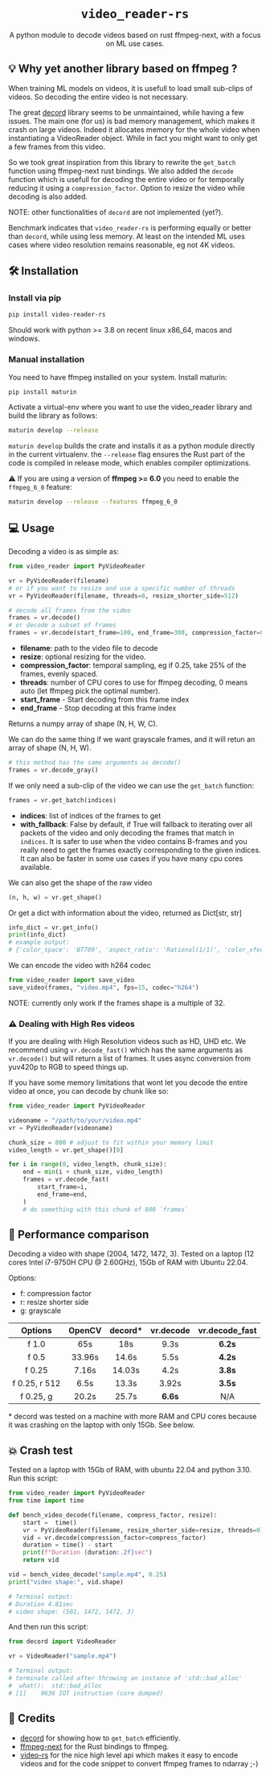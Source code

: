 <h1 align="center">
  <code>video_reader-rs</code>
</h1>
<p align="center">A python module to decode videos based on rust ffmpeg-next, with a focus on ML use cases.</p>

## 💡 Why yet another library based on ffmpeg ?

When training ML models on videos, it is usefull to load small sub-clips of videos. So decoding the
entire video is not necessary.

The great [decord](https://github.com/dmlc/decord) library seems to be unmaintained, while having
a few issues. The main one (for us) is bad memory management, which makes it crash on large videos.
Indeed it allocates memory for the whole video when instantiating a VideoReader object. While in fact
you might want to only get a few frames from this video.

So we took great inspiration from this library to rewrite the `get_batch` function using ffmpeg-next
rust bindings. We also added the `decode` function which is usefull for decoding the entire video or
for temporally reducing it using a `compression_factor`. Option to resize the video while decoding is also
added.

NOTE: other functionalities of `decord` are not implemented (yet?).

Benchmark indicates that `video_reader-rs` is performing equally or better than `decord`, while using less memory.
At least on the intended ML uses cases where video resolution remains reasonable, eg not 4K videos.

## 🛠️ Installation
### Install via pip
```bash
pip install video-reader-rs
```
Should work with python >= 3.8 on recent linux x86_64, macos and windows.

### Manual installation
You need to have ffmpeg installed on your system.
Install maturin:
```bash
pip install maturin
```

Activate a virtual-env where you want to use the video_reader library and build the library as follows:
```bash
maturin develop --release
```
`maturin develop` builds the crate and installs it as a python module directly in the current virtualenv.
the `--release` flag ensures the Rust part of the code is compiled in release mode, which enables compiler optimizations.

⚠️ If you are using a version of **ffmpeg >= 6.0** you need to enable the `ffmpeg_6_0` feature:
```bash
maturin develop --release --features ffmpeg_6_0
```

## 💻 Usage
Decoding a video is as simple as:
```python
from video_reader import PyVideoReader

vr = PyVideoReader(filename)
# or if you want to resize and use a specific number of threads
vr = PyVideoReader(filename, threads=8, resize_shorter_side=512)

# decode all frames from the video
frames = vr.decode()
# or decode a subset of frames
frames = vr.decode(start_frame=100, end_frame=300, compression_factor=0.5)
```
* **filename**: path to the video file to decode
* **resize**: optional resizing for the video.
* **compression_factor**: temporal sampling, eg if 0.25, take 25% of the frames, evenly spaced.
* **threads**: number of CPU cores to use for ffmpeg decoding, 0 means auto (let ffmpeg pick the optimal number).
* **start_frame** - Start decoding from this frame index
* **end_frame** - Stop decoding at this frame index

Returns a numpy array of shape (N, H, W, C).

We can do the same thing if we want grayscale frames, and it will retun an array of shape (N, H, W).
```python
# this method has the same arguments as decode()
frames = vr.decode_gray()
```

If we only need a sub-clip of the video we can use the `get_batch` function:
```python
frames = vr.get_batch(indices)
```
* **indices**: list of indices of the frames to get
* **with_fallback**: False by default, if True will fallback to iterating over all packets of the video and only decoding the frames that match in `indices`. It is safer to use when the video contains B-frames and you really need to get the frames exactly corresponding to the given indices. It can also be faster in some use cases if you have many cpu cores available.

We can also get the shape of the raw video
```python
(n, h, w) = vr.get_shape()
```

Or get a dict with information about the video, returned as Dict[str, str]
```python
info_dict = vr.get_info()
print(info_dict)
# example output:
# {'color_space': 'BT709', 'aspect_ratio': 'Rational(1/1)', 'color_xfer_charac': 'BT709', 'codec_id': 'H264', 'fps_rational': '0/1', 'width': '1280', 'vid_ref': '1', 'duration': '148.28736979166666', 'height': '720', 'has_b_frames': 'true', 'color_primaries': 'BT709', 'chroma_location': 'Left', 'time_base': '0.00006510416666666667', 'vid_format': 'YUV420P', 'bit_rate': '900436', 'fps': '33.57669643068823', 'start_time': '0', 'color_range': 'MPEG', 'intra_dc_precision': '0', 'frame_count': '4979'}
```

We can encode the video with h264 codec
```python
from video_reader import save_video
save_video(frames, "video.mp4", fps=15, codec="h264")
```
NOTE: currently only work if the frames shape is a multiple of 32.

### ⚠️  Dealing with High Res videos
 If you are dealing with High Resolution videos such as HD, UHD etc. We recommend using `vr.decode_fast()` which has the same arguments as `vr.decode()` but will return a list of frames. It uses async conversion from yuv420p to RGB to speed things up.

If you have some memory limitations that wont let you decode the entire video at once, you can decode by chunk like so:
```python
from video_reader import PyVideoReader

videoname = "/path/to/your/video.mp4"
vr = PyVideoReader(videoname)

chunk_size = 800 # adjust to fit within your memory limit
video_length = vr.get_shape()[0]

for i in range(0, video_length, chunk_size):
    end = min(i + chunk_size, video_length)
    frames = vr.decode_fast(
        start_frame=i,
        end_frame=end,
    )
    # do something with this chunk of 800 `frames`
```


## 🚀 Performance comparison
Decoding a video with shape (2004, 1472, 1472, 3). Tested on a laptop (12 cores Intel i7-9750H CPU @ 2.60GHz), 15Gb of RAM with Ubuntu 22.04.

Options: 
- f: compression factor
- r: resize shorter side
- g: grayscale

| Options | OpenCV | decord* | vr.decode | vr.decode_fast |
|:---:|:---:|:---:|:---:|:---:|
| f 1.0 | 65s | 18s | 9.3s | **6.2s** | 
| f 0.5 | 33.96s | 14.6s | 5.5s | **4.2s** | 
|f 0.25 | 7.16s | 14.03s | 4.2s | **3.8s** |
|f 0.25, r 512| 6.5s | 13.3s | 3.92s | **3.5s** |
| f 0.25, g | 20.2s | 25.7s | **6.6s** | N/A |

\* decord was tested on a machine with more RAM and CPU cores because it was crashing on the laptop with only 15Gb. See below.

## 💥 Crash test
Tested on a laptop with 15Gb of RAM, with ubuntu 22.04 and python 3.10.
Run this script:
```python
from video_reader import PyVideoReader
from time import time

def bench_video_decode(filename, compress_factor, resize):
    start =  time()
    vr = PyVideoReader(filename, resize_shorter_side=resize, threads=0)
    vid = vr.decode(compression_factor=compress_factor)
    duration = time() - start
    print(f"Duration {duration:.2f}sec")
    return vid

vid = bench_video_decode("sample.mp4", 0.25)
print("video shape:", vid.shape)

# Terminal output:
# Duration 4.81sec
# video shape: (501, 1472, 1472, 3)
```

And then run this script:
```python
from decord import VideoReader

vr = VideoReader("sample.mp4")

# Terminal output:
# terminate called after throwing an instance of 'std::bad_alloc'
#  what():  std::bad_alloc
# [1]    9636 IOT instruction (core dumped)
```

## 🌠 Credits
- [decord](https://github.com/dmlc/decord) for showing how to `get_batch` efficiently.
- [ffmpeg-next](https://github.com/zmwangx/rust-ffmpeg) for the Rust bindings to ffmpeg.
- [video-rs](https://github.com/oddity-ai/video-rs) for the nice high level api which makes it easy to encode videos and for the code snippet to convert ffmpeg frames to ndarray ;-)

